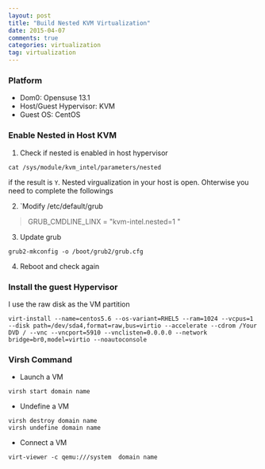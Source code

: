 ```yaml
---
layout: post
title: "Build Nested KVM Virtualization"
date: 2015-04-07
comments: true
categories: virtualization
tag: virtualization
---
```


### Platform
* Dom0: Opensuse 13.1
* Host/Guest Hypervisor: KVM
* Guest OS: CentOS 


### Enable Nested in Host KVM
1. Check if nested is enabled in host hypervisor

```
cat /sys/module/kvm_intel/parameters/nested
```

if the result is `Y`. Nested virgualization in your host is open. Ohterwise you need to complete the followings

2. `Modify /etc/default/grub

> GRUB_CMDLINE_LINX = "kvm-intel.nested=1 "

3. Update grub

```
grub2-mkconfig -o /boot/grub2/grub.cfg
```

4. Reboot and check again

### Install the guest Hypervisor

I use the raw disk as the VM partition
```
virt-install --name=centos5.6 --os-variant=RHEL5 --ram=1024 --vcpus=1 --disk path=/dev/sda4,format=raw,bus=virtio --accelerate --cdrom /Your DVD / --vnc --vncport=5910 --vnclisten=0.0.0.0 --network bridge=br0,model=virtio --noautoconsole

```



### Virsh Command

* Launch a VM

```
virsh start domain name
```

* Undefine a VM
```
virsh destroy domain name
virsh undefine domain name
```

* Connect a VM
```
virt-viewer -c qemu:///system  domain name
```


